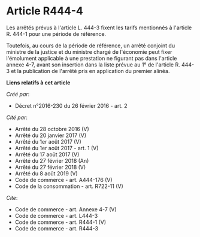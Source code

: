 # Article R444-4

Les arrêtés prévus à l'article L. 444-3 fixent les tarifs mentionnés à l'article R. 444-1 pour une période de référence. 

Toutefois, au cours de la période de référence, un arrêté conjoint du ministre de la justice et du ministre chargé de
l'économie peut fixer l'émolument applicable à une prestation ne figurant pas dans l'article annexe 4-7, avant son insertion
dans la liste prévue au 1° de l'article R. 444-3 et la publication de l'arrêté pris en application du premier alinéa.

**Liens relatifs à cet article**

_Créé par_:

  - Décret n°2016-230 du 26 février 2016 - art. 2

_Cité par_:

  - Arrêté du 28 octobre 2016 (V)
  - Arrêté du 20 janvier 2017 (V)
  - Arrêté du 1er août 2017 (V)
  - Arrêté du 1er août 2017 - art. 1 (V)
  - Arrêté du 17 août 2017 (V)
  - Arrêté du 27 février 2018 (An)
  - Arrêté du 27 février 2018 (V)
  - Arrêté du 8 août 2019 (V)
  - Code de commerce - art. A444-176 (V)
  - Code de la consommation - art. R722-11 (V)

_Cite_:

  - Code de commerce - art. Annexe 4-7 (V)
  - Code de commerce - art. L444-3
  - Code de commerce - art. R444-1 (V)
  - Code de commerce - art. R444-3
